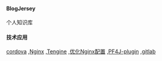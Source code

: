 #### BlogJersey

个人知识库

#### 技术应用
[cordova](http://cordova.axuer.com/docs/zh-cn/latest/)
,[Nginx](http://nginx.org/en/docs/http/ngx_http_upstream_module.html#hash)
,[Tengine](http://tengine.taobao.org/)
,[优化Nginx配置](https://www.digitalocean.com/community/tutorials/how-to-optimize-nginx-configuration)
,[PF4J-plugin](https://github.com/pf4j/pf4j)
,[gitlab](https://gitlab.com/gitlab-org/gitlab-ce/tree/master)
